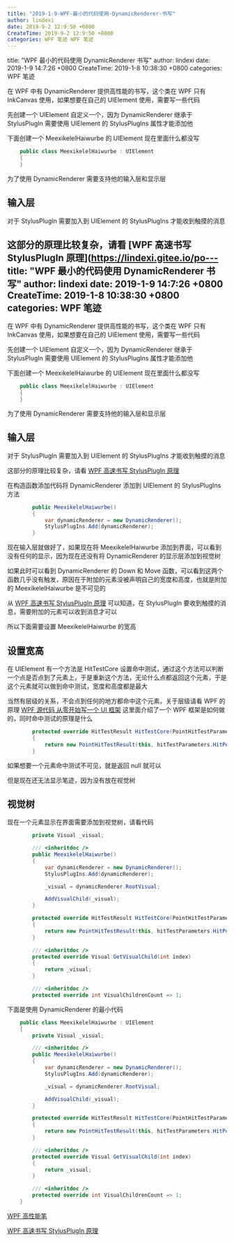 ```yaml
---
title: "2019-1-9-WPF-最小的代码使用-DynamicRenderer-书写"
author: lindexi
date: 2019-9-2 12:9:50 +0800
CreateTime: 2019-9-2 12:9:50 +0800
categories: WPF 笔迹 WPF 笔迹
---
```


title: "WPF 最小的代码使用 DynamicRenderer 书写"
author: lindexi
date: 2019-1-9 14:7:26 +0800
CreateTime: 2019-1-8 10:38:30 +0800
categories: WPF 笔迹

<!--more-->



在 WPF 中有 DynamicRenderer 提供高性能的书写，这个类在 WPF 只有 InkCanvas 使用，如果想要在自己的 UIElement 使用，需要写一些代码

<!--more-->


<!-- csdn -->
<!-- 标签：WPF，笔迹 -->

先创建一个 UIElement 自定义一个，因为 DynamicRenderer 继承于 StylusPlugIn 需要使用 UIElement 的 StylusPlugIns 属性才能添加他

下面创建一个 MeexikelelHaiwurbe 的 UIElement 现在里面什么都没写

```csharp
    public class MeexikelelHaiwurbe : UIElement
    {
    }
```

为了使用 DynamicRenderer 需要支持他的输入层和显示层

## 输入层

对于 StylusPlugIn 需要加入到 UIElement 的 StylusPlugIns 才能收到触摸的消息

这部分的原理比较复杂，请看 [WPF 高速书写 StylusPlugIn 原理](https://lindexi.gitee.io/po---
title: "WPF 最小的代码使用 DynamicRenderer 书写"
author: lindexi
date: 2019-1-9 14:7:26 +0800
CreateTime: 2019-1-8 10:38:30 +0800
categories: WPF 笔迹
---

在 WPF 中有 DynamicRenderer 提供高性能的书写，这个类在 WPF 只有 InkCanvas 使用，如果想要在自己的 UIElement 使用，需要写一些代码

<!--more-->


<!-- csdn -->
<!-- 标签：WPF，笔迹 -->

先创建一个 UIElement 自定义一个，因为 DynamicRenderer 继承于 StylusPlugIn 需要使用 UIElement 的 StylusPlugIns 属性才能添加他

下面创建一个 MeexikelelHaiwurbe 的 UIElement 现在里面什么都没写

```csharp
    public class MeexikelelHaiwurbe : UIElement
    {
    }
```

为了使用 DynamicRenderer 需要支持他的输入层和显示层

## 输入层

对于 StylusPlugIn 需要加入到 UIElement 的 StylusPlugIns 才能收到触摸的消息

这部分的原理比较复杂，请看 [WPF 高速书写 StylusPlugIn 原理](https://lindexi.gitee.io/post/WPF-%E9%AB%98%E9%80%9F%E4%B9%A6%E5%86%99-StylusPlugIn-%E5%8E%9F%E7%90%86.html )

在构造函数添加代码将 DynamicRenderer 添加到 UIElement 的 StylusPlugIns 方法

```csharp
        public MeexikelelHaiwurbe()
        {
            var dynamicRenderer = new DynamicRenderer();
            StylusPlugIns.Add(dynamicRenderer);
        }
```

现在输入层就做好了，如果现在将 MeexikelelHaiwurbe 添加到界面，可以看到没有任何的显示，因为现在还没有将 DynamicRenderer 的显示层添加到视觉树

如果此时可以看到 DynamicRenderer 的 Down 和 Move 函数，可以看到这两个函数几乎没有触发，原因在于附加的元素没被声明自己的宽度和高度，也就是附加的 MeexikelelHaiwurbe 是不可见的

从 [WPF 高速书写 StylusPlugIn 原理](https://lindexi.gitee.io/post/WPF-%E9%AB%98%E9%80%9F%E4%B9%A6%E5%86%99-StylusPlugIn-%E5%8E%9F%E7%90%86.html ) 可以知道，在 StylusPlugIn 要收到触摸的消息，需要附加的元素可以收到消息才可以

所以下面需要设置 MeexikelelHaiwurbe 的宽高

## 设置宽高

在 UIElement 有一个方法是 HitTestCore 设置命中测试，通过这个方法可以判断一个点是否点到了元素上，于是重新这个方法，无论什么点都返回这个元素，于是这个元素就可以做到命中测试，宽度和高度都是最大

当然有层级的关系，不会点到任何的地方都命中这个元素，关于层级请看 WPF 的原理 [WPF 源代码 从零开始写一个 UI 框架](https://lindexi.gitee.io/post/WPF-%E6%BA%90%E4%BB%A3%E7%A0%81-%E4%BB%8E%E9%9B%B6%E5%BC%80%E5%A7%8B%E5%86%99%E4%B8%80%E4%B8%AA-UI-%E6%A1%86%E6%9E%B6.html ) 这里面介绍了一个 WPF 框架是如何做的，同时命中测试的原理是什么

```csharp
        protected override HitTestResult HitTestCore(PointHitTestParameters hitTestParameters)
        {
            return new PointHitTestResult(this, hitTestParameters.HitPoint);
        }
```

如果想要一个元素命中测试不可见，就是返回 null 就可以


但是现在还无法显示笔迹，因为没有放在视觉树

## 视觉树

现在一个元素显示在界面需要添加到视觉树，请看代码

```csharp
        private Visual _visual;

        /// <inheritdoc />
        public MeexikelelHaiwurbe()
        {
            var dynamicRenderer = new DynamicRenderer();
            StylusPlugIns.Add(dynamicRenderer);

            _visual = dynamicRenderer.RootVisual;

            AddVisualChild(_visual);
        }

        protected override HitTestResult HitTestCore(PointHitTestParameters hitTestParameters)
        {
            return new PointHitTestResult(this, hitTestParameters.HitPoint);
        }

        /// <inheritdoc />
        protected override Visual GetVisualChild(int index)
        {
            return _visual;
        }

        /// <inheritdoc />
        protected override int VisualChildrenCount => 1;
```

下面是使用 DynamicRenderer 的最小代码

```csharp
    public class MeexikelelHaiwurbe : UIElement
    {
        private Visual _visual;

        /// <inheritdoc />
        public MeexikelelHaiwurbe()
        {
            var dynamicRenderer = new DynamicRenderer();
            StylusPlugIns.Add(dynamicRenderer);

            _visual = dynamicRenderer.RootVisual;

            AddVisualChild(_visual);
        }

        protected override HitTestResult HitTestCore(PointHitTestParameters hitTestParameters)
        {
            return new PointHitTestResult(this, hitTestParameters.HitPoint);
        }

        /// <inheritdoc />
        protected override Visual GetVisualChild(int index)
        {
            return _visual;
        }

        /// <inheritdoc />
        protected override int VisualChildrenCount => 1;
    }
```

[WPF 高性能笔](https://lindexi.gitee.io/post/WPF-%E9%AB%98%E6%80%A7%E8%83%BD%E7%AC%94.html )

[WPF 高速书写 StylusPlugIn 原理](https://lindexi.gitee.io/post/WPF-%E9%AB%98%E9%80%9F%E4%B9%A6%E5%86%99-StylusPlugIn-%E5%8E%9F%E7%90%86.html ) 

